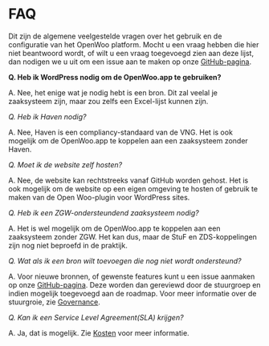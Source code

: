# FAQ

Dit zijn de algemene veelgestelde vragen over het gebruik en de configuratie van het OpenWoo platform. Mocht u een vraag hebben die hier niet beantwoord wordt, of wilt u een vraag toegevoegd zien aan deze lijst, dan nodigen we u uit om een issue aan te maken op onze [GitHub-pagina](https://github.com/ConductionNL/woo-website-template/issues).

**Q. Heb ik WordPress nodig om de OpenWoo.app te gebruiken?**

A. Nee, het enige wat je nodig hebt is een bron. Dit zal veelal je zaaksysteem zijn, maar zou zelfs een Excel-lijst kunnen zijn.

*Q. Heb ik Haven nodig?*

A. Nee, Haven is een compliancy-standaard van de VNG. Het is ook mogelijk om de OpenWoo.app te koppelen aan een zaaksysteem zonder Haven.

*Q. Moet ik de website zelf hosten?*

A. Nee, de website kan rechtstreeks vanaf GitHub worden gehost. Het is ook mogelijk om de website op een eigen omgeving te hosten of gebruik te maken van de Open Woo-plugin voor WordPress sites.

*Q. Heb ik een ZGW-ondersteundend zaaksysteem nodig?*

A. Het is wel mogelijk om de OpenWoo.app te koppelen aan een zaaksysteem zonder ZGW. Het kan dus, maar de StuF en ZDS-koppelingen zijn nog niet beproefd in de praktijk.

*Q. Wat als ik een bron wilt toevoegen die nog niet wordt ondersteund?*

A. Voor nieuwe bronnen, of gewenste features kunt u een issue aanmaken op onze [GitHub-pagina](https://github.com/ConductionNL/woo-website-template/issues). Deze worden dan gereviewd door de stuurgroep en indien mogelijk toegevoegd aan de roadmap. Voor meer informatie over de stuurgroie, zie [Governance](./Governance.md).

*Q. Kan ik een Service Level Agreement(SLA) krijgen?*

A. Ja, dat is mogelijk. Zie [Kosten](./Kosten.md) voor meer informatie.
